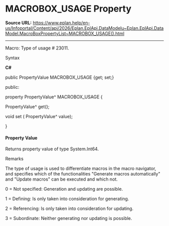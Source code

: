 # MACROBOX_USAGE Property

**Source URL:** https://www.eplan.help/en-us/Infoportal/Content/api/2026/Eplan.EplApi.DataModelu~Eplan.EplApi.DataModel.MacroBoxPropertyList~MACROBOX_USAGE().html

---

Macro: Type of usage # 23011.

Syntax

**C#**



public PropertyValue MACROBOX_USAGE {get; set;}

public:

property PropertyValue^ MACROBOX_USAGE {

   PropertyValue^ get();

   void set (    PropertyValue^ value);

}


#### Property Value

Returns property value of type System.Int64.

Remarks

The type of usage is used to differentiate macros in the macro navigator, and specifies which of the functionalities "Generate macros automatically" and "Update macros" can be executed and which not.

0 = Not specified: Generation and updating are possible.

1 = Defining: Is only taken into consideration for generating.

2 = Referencing: Is only taken into consideration for updating.

3 = Subordinate: Neither generating nor updating is possible.
